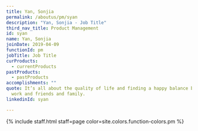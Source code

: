 ```yaml
---
title: Yan, Sonjia
permalink: /aboutus/pm/syan
description: "Yan, Sonjia - Job Title"
third_nav_title: Product Management
id: syan
name: Yan, Sonjia
joinDate: 2019-04-09
functionId: pm
jobTitle: Job Title
curProducts:
  - currentProducts
pastProducts:
  - pastProducts
accomplishments: ""
quote: It’s all about the quality of life and finding a happy balance between
  work and friends and family.
linkedinId: syan

---
```


{% include staff.html staff=page color=site.colors.function-colors.pm %}
